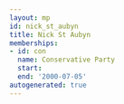 ```yaml
---
layout: mp
id: nick_st_aubyn
title: Nick St Aubyn
memberships:
- id: con
  name: Conservative Party
  start: 
  end: '2000-07-05'
autogenerated: true
---
```

